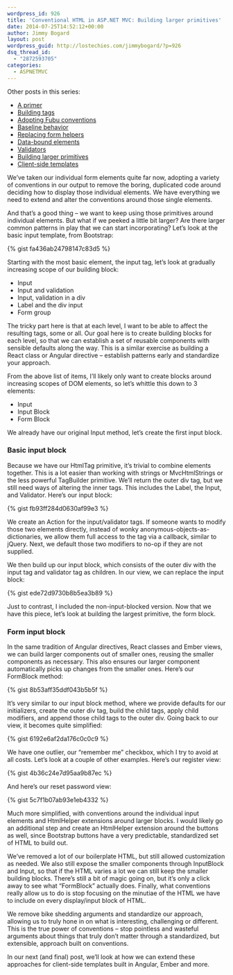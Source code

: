 ```yaml
---
wordpress_id: 926
title: 'Conventional HTML in ASP.NET MVC: Building larger primitives'
date: 2014-07-25T14:52:12+00:00
author: Jimmy Bogard
layout: post
wordpress_guid: http://lostechies.com/jimmybogard/?p=926
dsq_thread_id:
  - "2872593705"
categories:
  - ASPNETMVC
---
```

Other posts in this series:

  * [A primer](http://lostechies.com/jimmybogard/2013/07/18/conventional-html-in-asp-net-mvc-a-primer/)
  * [Building tags](http://lostechies.com/jimmybogard/2013/08/13/conventional-html-in-asp-net-mvc-building-tags/)
  * [Adopting Fubu conventions](http://lostechies.com/jimmybogard/2014/07/11/conventional-html-in-asp-net-mvc-adopting-fubu-conventions/)
  * [Baseline behavior](http://lostechies.com/jimmybogard/2014/07/17/conventional-html-in-asp-net-mvc-baseline-behavior/)
  * [Replacing form helpers](http://lostechies.com/jimmybogard/2014/07/22/conventional-html-in-asp-net-mvc-replacing-form-helpers/)
  * [Data-bound elements](http://lostechies.com/jimmybogard/2014/07/23/conventional-html-in-asp-net-mvc-data-bound-elements/)
  * [Validators](http://lostechies.com/jimmybogard/2014/07/24/conventional-html-in-asp-net-mvc-validators/)
  * [Building larger primitives](http://lostechies.com/jimmybogard/2014/07/25/conventional-html-in-asp-net-mvc-building-larger-primitives/)
  * [Client-side templates](http://lostechies.com/jimmybogard/2014/08/14/conventional-html-in-asp-net-mvc-client-side-templates/)

We’ve taken our individual form elements quite far now, adopting a variety of conventions in our output to remove the boring, duplicated code around deciding how to display those individual elements. We have everything we need to extend and alter the conventions around those single elements.

And that’s a good thing – we want to keep using those primitives around individual elements. But what if we peeked a little bit larger? Are there larger common patterns in play that we can start incorporating? Let’s look at the basic input template, from Bootstrap:

{% gist fa436ab24798147c83d5 %}

Starting with the most basic element, the input tag, let’s look at gradually increasing scope of our building block:

  * Input
  * Input and validation
  * Input, validation in a div
  * Label and the div input
  * Form group

The tricky part here is that at each level, I want to be able to affect the resulting tags, some or all. Our goal here is to create building blocks for each level, so that we can establish a set of reusable components with sensible defaults along the way. This is a similar exercise as building a React class or Angular directive – establish patterns early and standardize your approach.

From the above list of items, I’ll likely only want to create blocks around increasing scopes of DOM elements, so let’s whittle this down to 3 elements:

  * Input
  * Input Block
  * Form Block

We already have our original Input method, let’s create the first input block.

### Basic input block

Because we have our HtmlTag primitive, it’s trivial to combine elements together. This is a lot easier than working with strings or MvcHtmlStrings or the less powerful TagBuilder primitive. We’ll return the outer div tag, but we still need ways of altering the inner tags. This includes the Label, the Input, and Validator. Here’s our input block:

{% gist fb93ff284d0630af99e3 %}

We create an Action<HtmlTag> for the input/validator tags. If someone wants to modify those two elements directly, instead of wonky anonymous-objects-as-dictionaries, we allow them full access to the tag via a callback, similar to jQuery. Next, we default those two modifiers to no-op if they are not supplied.

We then build up our input block, which consists of the outer div with the input tag and validator tag as children. In our view, we can replace the input block:

{% gist ede72d9730b8b5ea3b89 %}

Just to contrast, I included the non-input-blocked version. Now that we have this piece, let’s look at building the largest primitive, the form block.

### Form input block

In the same tradition of Angular directives, React classes and Ember views, we can build larger components out of smaller ones, reusing the smaller components as necessary. This also ensures our larger component automatically picks up changes from the smaller ones. Here’s our FormBlock method:

{% gist 8b53aff35ddf043b5b5f %}

It’s very similar to our input block method, where we provide defaults for our initializers, create the outer div tag, build the child tags, apply child modifiers, and append those child tags to the outer div. Going back to our view, it becomes quite simplified:

{% gist 6192e6af2da176c0c0c9 %}

We have one outlier, our “remember me” checkbox, which I try to avoid at all costs. Let’s look at a couple of other examples. Here’s our register view:

{% gist 4b36c24e7d95aa9b87ec %}

And here’s our reset password view:

{% gist 5c7f1b07ab93e1eb4332 %}

Much more simplified, with conventions around the individual input elements and HtmlHelper extensions around larger blocks. I would likely go an additional step and create an HtmlHelper extension around the buttons as well, since Bootstrap buttons have a very predictable, standardized set of HTML to build out.

We’ve removed a lot of our boilerplate HTML, but still allowed customization as needed. We also still expose the smaller components through InputBlock and Input, so that if the HTML varies a lot we can still keep the smaller building blocks. There’s still a bit of magic going on, but it’s only a click away to see what “FormBlock” actually does. Finally, what conventions really allow us to do is stop focusing on the minutiae of the HTML we have to include on every display/input block of HTML.

We remove bike shedding arguments and standardize our approach, allowing us to truly hone in on what is interesting, challenging or different. This is the true power of conventions – stop pointless and wasteful arguments about things that truly don’t matter through a standardized, but extensible, approach built on conventions.

In our next (and final) post, we’ll look at how we can extend these approaches for client-side templates built in Angular, Ember and more.